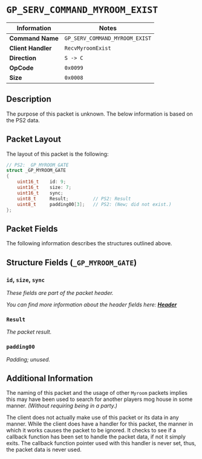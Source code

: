 # `GP_SERV_COMMAND_MYROOM_EXIST`

| Information               | Notes |
|---                        |---    |
| **Command Name**          | `GP_SERV_COMMAND_MYROOM_EXIST` |
| **Client Handler**        | `RecvMyroomExist` |
| **Direction**             | `S -> C` |
| **OpCode**                | `0x0099` |
| **Size**                  | `0x0008` |

## Description

The purpose of this packet is unknown. The below information is based on the PS2 data.

## Packet Layout

The layout of this packet is the following:

```cpp
// PS2: _GP_MYROOM_GATE
struct _GP_MYROOM_GATE
{
    uint16_t    id: 9;
    uint16_t    size: 7;
    uint16_t    sync;
    uint8_t     Result;         // PS2: Result
    uint8_t     padding00[3];   // PS2: (New; did not exist.)
};
```

## Packet Fields

The following information describes the structures outlined above.

## Structure Fields (`_GP_MYROOM_GATE`)

### `id`, `size`, `sync`

_These fields are part of the packet header._

_You can find more information about the header fields here: [**Header**](/world/HEADER.md)_

### `Result`

_The packet result._

### `padding00`

_Padding; unused._

## Additional Information

The naming of this packet and the usage of other `Myroom` packets implies this may have been used to search for another players mog house in some manner. _(Without requiring being in a party.)_

The client does not actually make use of this packet or its data in any manner. While the client does have a handler for this packet, the manner in which it works causes the packet to be ignored. It checks to see if a callback function has been set to handle the packet data, if not it simply exits. The callback function pointer used with this handler is never set, thus, the packet data is never used.

